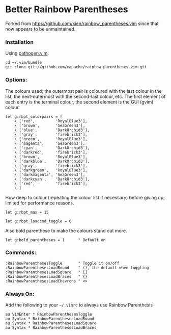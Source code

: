 # Better Rainbow Parentheses

Forked from https://github.com/kien/rainbow_parentheses.vim since that now
appears to be unmaintained.

### Installation 

Using [pathogen.vim]('https://github.com/tpope/vim-pathogen'):

```
cd ~/.vim/bundle
git clone git://github.com/eapache/rainbow_parentheses.vim.git
```

### Options:

The colours used; the outermost pair is coloured with the last colour in the
list, the next-outermost with the second-last colour, etc. The first element of
each entry is the terminal colour, the second element is the GUI (gvim) colour.
```vim
let g:rbpt_colorpairs = [
    \ ['red',         'RoyalBlue3'],
    \ ['brown',       'SeaGreen3'],
    \ ['blue',        'DarkOrchid3'],
    \ ['gray',        'firebrick3'],
    \ ['green',       'RoyalBlue3'],
    \ ['magenta',     'SeaGreen3'],
    \ ['cyan',        'DarkOrchid3'],
    \ ['darkred',     'firebrick3'],
    \ ['brown',       'RoyalBlue3'],
    \ ['darkblue',    'DarkOrchid3'],
    \ ['gray',        'firebrick3'],
    \ ['darkgreen',   'RoyalBlue3'],
    \ ['darkmagenta', 'SeaGreen3'],
    \ ['darkcyan',    'DarkOrchid3'],
    \ ['red',         'firebrick3'],
    \ ]
```

How deep to colour (repeating the colour list if necessary) before giving up;
limited for performance reasons.
```vim
let g:rbpt_max = 15
```

```vim
let g:rbpt_loadcmd_toggle = 0
```

Also bold parenthese to make the colours stand out more.
```vim
let g:bold_parentheses = 1      " Default on
```

### Commands:

```vim
:RainbowParenthesesToggle       " Toggle it on/off
:RainbowParenthesesLoadRound    " (), the default when toggling
:RainbowParenthesesLoadSquare   " []
:RainbowParenthesesLoadBraces   " {}
:RainbowParenthesesLoadChevrons " <>
```

### Always On:

Add the following to your `~/.vimrc` to always use Rainbow Parenthesis

```vim
au VimEnter * RainbowParenthesesToggle
au Syntax * RainbowParenthesesLoadRound
au Syntax * RainbowParenthesesLoadSquare
au Syntax * RainbowParenthesesLoadBraces
```
